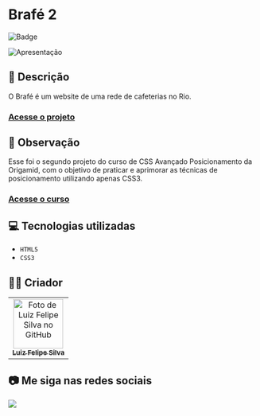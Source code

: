 # Brafé 2

![Badge](http://img.shields.io/static/v1?label=STATUS&message=CONCLUIDO&color=GREEN&style=for-the-badge)

<img src="https://github.com/luizfelipe9627/brafe-2/blob/main/src/assets/apresentacao.gif" alt="Apresentação">

## 📄 Descrição

O Brafé é um website de uma rede de cafeterias no Rio.

### <a href="https://luizfelipe9627-brafe-2.netlify.app">Acesse o projeto</a>

## 📑 Observação

Esse foi o segundo projeto do curso de CSS Avançado Posicionamento da Origamid, com o objetivo de praticar e aprimorar as técnicas de posicionamento utilizando apenas CSS3.

### <a href="https://www.origamid.com/curso/css-avancado-posicionamento">Acesse o curso</a>

## 💻 Tecnologias utilizadas

- `HTML5`
- `CSS3`
## 🧑‍💻 Criador

<table>
  <tr>
    <td align="center">
      <a href="https://github.com/luizfelipe9627">
        <img src="https://github.com/luizfelipe9627.png" width="100px;" alt="Foto de Luiz Felipe Silva no GitHub"/><br>
        <sub>
          <b>Luiz Felipe Silva</b>
        </sub>
      </a>
    </td>
  </tr>
</table>

## 📷 Me siga nas redes sociais<br>

<p align="left">
  <a href="https://www.linkedin.com/in/luizfelipe9627/" target="_blank"><img src="https://img.shields.io/badge/-LinkedIn-%230077B5?style=for-the-badge&logo=linkedin&logoColor=white"></a>
</p>
